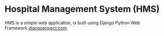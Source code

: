 # Hospital Management System (HMS)

HMS is a simple web application, is built using Django Python
Web Framework [djangoproject.com](https://www.djangoproject.com/).
